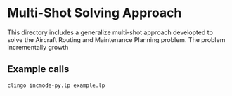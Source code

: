 # Multi-Shot Solving Approach

This directory includes a generalize multi-shot approach developted to solve the Aircraft Routing and Maintenance Planning problem.
The problem incrementally growth 

## Example calls

    clingo incmode-py.lp example.lp
